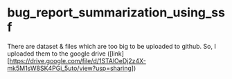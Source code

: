 # bug_report_summarization_using_ssf

There are dataset & files which are too big to be uploaded to github.
So, I uploaded them to the google drive ([link][https://drive.google.com/file/d/1STAlOeDj2z4X-mk5M1sW8SK4PGi_5uto/view?usp=sharing])
